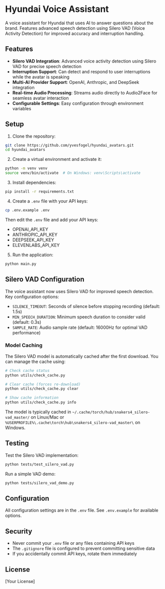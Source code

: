 # Hyundai Voice Assistant

A voice assistant for Hyundai that uses AI to answer questions about the brand. Features advanced speech detection using Silero VAD (Voice Activity Detection) for improved accuracy and interruption handling.

## Features

- **Silero VAD Integration**: Advanced voice activity detection using Silero VAD for precise speech detection
- **Interruption Support**: Can detect and respond to user interruptions while the avatar is speaking
- **Multi-AI Provider Support**: OpenAI, Anthropic, and DeepSeek integration
- **Real-time Audio Processing**: Streams audio directly to Audio2Face for seamless avatar interaction
- **Configurable Settings**: Easy configuration through environment variables

## Setup

1. Clone the repository:
```bash
git clone https://github.com/yvesfogel/hyundai_avatars.git
cd hyundai_avatars
```

2. Create a virtual environment and activate it:
```bash
python -m venv venv
source venv/bin/activate  # On Windows: venv\Scripts\activate
```

3. Install dependencies:
```bash
pip install -r requirements.txt
```

4. Create a `.env` file with your API keys:
```bash
cp .env.example .env
```
Then edit the `.env` file and add your API keys:
- OPENAI_API_KEY
- ANTHROPIC_API_KEY
- DEEPSEEK_API_KEY
- ELEVENLABS_API_KEY

5. Run the application:
```bash
python main.py
```

## Silero VAD Configuration

The voice assistant now uses Silero VAD for improved speech detection. Key configuration options:

- `SILENCE_TIMEOUT`: Seconds of silence before stopping recording (default: 1.5s)
- `MIN_SPEECH_DURATION`: Minimum speech duration to consider valid (default: 0.3s)
- `SAMPLE_RATE`: Audio sample rate (default: 16000Hz for optimal VAD performance)

### Model Caching

The Silero VAD model is automatically cached after the first download. You can manage the cache using:

```bash
# Check cache status
python utils/check_cache.py

# Clear cache (forces re-download)
python utils/check_cache.py clear

# Show cache information
python utils/check_cache.py info
```

The model is typically cached in `~/.cache/torch/hub/snakers4_silero-vad_master/` on Linux/Mac or `%USERPROFILE%\.cache\torch\hub\snakers4_silero-vad_master\` on Windows.

## Testing

Test the Silero VAD implementation:
```bash
python tests/test_silero_vad.py
```

Run a simple VAD demo:
```bash
python tests/silero_vad_demo.py
```

## Configuration

All configuration settings are in the `.env` file. See `.env.example` for available options.

## Security

- Never commit your `.env` file or any files containing API keys
- The `.gitignore` file is configured to prevent committing sensitive data
- If you accidentally commit API keys, rotate them immediately

## License

[Your License]
